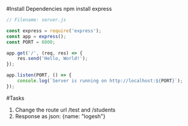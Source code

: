 #Install Dependencies
npm install express

```javascript
// Filename: server.js

const express = require('express');
const app = express();
const PORT = 8000;

app.get('/', (req, res) => {
    res.send('Hello, World!');
});

app.listen(PORT, () => {
    console.log(`Server is running on http://localhost:${PORT}`);
});
```

#Tasks
1. Change the route url  /test and /students
2. Response as json: {name: "logesh"}
